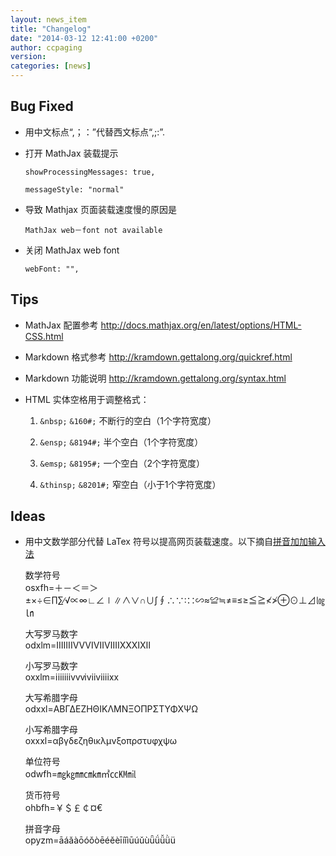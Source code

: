 ```yaml
---
layout: news_item
title: "Changelog"
date: "2014-03-12 12:41:00 +0200"
author: ccpaging
version: 
categories: [news]
---
```


Bug Fixed
-----

 * 用中文标点“,；：”代替西文标点“,;:”.  
 * 打开 MathJax 装载提示
 
      `showProcessingMessages: true,`
      
      `messageStyle: "normal"`

 * 导致 Mathjax 页面装载速度慢的原因是

      `MathJax web－font not available`
      
 * 关闭 MathJax web font
   
      `webFont: "",`


Tips
----

 * MathJax 配置参考
   <http://docs.mathjax.org/en/latest/options/HTML-CSS.html>

 * Markdown 格式参考
   <http://kramdown.gettalong.org/quickref.html>

 * Markdown 功能说明
   http://kramdown.gettalong.org/syntax.html
   
 * HTML 实体空格用于调整格式：

   1. `&nbsp;` `&160#;` 不断行的空白（1个字符宽度）

   2. `&ensp;` `&8194#;` 半个空白（1个字符宽度）

   3. `&emsp;` `&8195#;` 一个空白（2个字符宽度）

   4. `&thinsp;` `&8201#;` 窄空白（小于1个字符宽度）

Ideas
----
 
 * 用中文数学部分代替 LaTex 符号以提高网页装载速度。以下摘自[拼音加加输入法](http://dir.jjol.cn/Pyjj/)

   数学符号  
   osxfh=＋－＜＝＞±×÷∈∏∑∕√∝∞∟∠∣∥∧∨∩∪∫∮∴∵∶∷∽≈≌≒≠≡≤≥≦≧≮≯⊕⊙⊥⊿㏒㏑

   大写罗马数字  
   odxlm=ⅠⅡⅢⅣⅤⅥⅦⅧⅨⅩⅪⅫ

   小写罗马数字  
   oxxlm=ⅰⅱⅲⅳⅴⅵⅶⅷⅸⅹ

   大写希腊字母  
   odxxl=ΑΒΓΔΕΖΗΘΙΚΛΜΝΞΟΠΡΣΤΥΦΧΨΩ

   小写希腊字母  
   oxxxl=αβγδεζηθικλμνξοπρστυφχψω

   单位符号  
   odwfh=㎎㎏㎜㎝㎞㎡㏄㏎㏕

   货币符号  
   ohbfh=￥＄￡￠¤€

   拼音字母  
   opyzm=āáǎàōóǒòēéěèīíǐìūúǔùǖǘǚǜü


